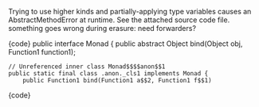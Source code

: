Trying to use higher kinds and partially-applying type variables causes an AbstractMethodError at runtime. See the attached source code file.
something goes wrong during erasure:
need forwarders?

{code}
public interface Monad {
    public abstract Object bind(Object obj, Function1 function1);

    // Unreferenced inner class Monad$$$$anon$$1
    public static final class .anon._cls1 implements Monad {
        public Function1 bind(Function1 a$$2, Function1 f$$1)
{code}
